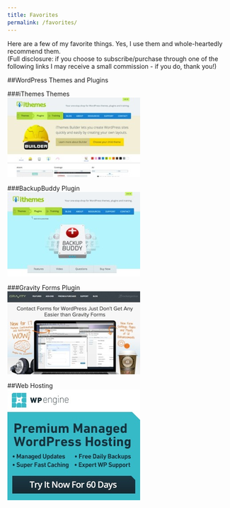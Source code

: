 ```yaml
---
title: Favorites
permalink: /favorites/
---
```


Here are a few of my favorite things. Yes, I use them and whole-heartedly recommend them.   
(Full disclosure: if you choose to subscribe/purchase through one of the following links I may receive a small commission - if you do, thank you!)  

##WordPress Themes and Plugins  

###iThemes Themes  
<a class="snap" href="http://ithemes.com/member/go.php?r=538&amp;i=b10" target="_blank"><img class="size-medium wp-image-244" alt="iThemes screenshot" src="/assets/ithemes-screen-300x179.jpeg" width="300" height="179" /></a>  

###BackupBuddy Plugin  
<a class="snap" href="http://ithemes.com/member/go.php?r=538&amp;i=l44" target="_blank"><img class="size-medium wp-image-246" alt="Backup Buddy Screenshot" src="/assets/bub-screen-300x190.jpeg" width="300" height="190" /></a>  

###Gravity Forms Plugin  
<a class="snap" href="https://www.e-junkie.com/ecom/gb.php?cl=54585&c=ib&aff=228069" target="_blank"><img class="alignright size-medium wp-image-249" alt="Gravity Forms screenshot" src="/assets/gforms-screen-300x187.jpeg" width="300" height="187" /></a>  



##Web Hosting  
<a target="_blank" href="http://www.shareasale.com/r.cfm?b=398768&u=461545&m=41388&urllink=&afftrack="><img src="/assets/Feature-Fast-300x250.jpeg" border="0" /></a>

